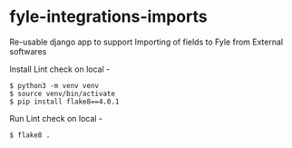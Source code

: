 # fyle-integrations-imports
Re-usable django app to support Importing of fields to Fyle from External softwares

Install Lint check on local -

    $ python3 -m venv venv
    $ source venv/bin/activate
    $ pip install flake8==4.0.1

Run Lint check on local -

    $ flake8 .
